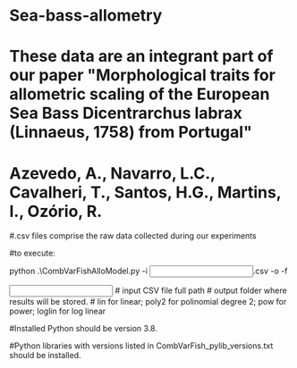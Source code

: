 # Sea-bass-allometry

# These data are an integrant part of our paper "Morphological traits for allometric scaling of the European Sea Bass Dicentrarchus labrax (Linnaeus, 1758) from Portugal"
# Azevedo, A., Navarro, L.C., Cavalheri, T., Santos, H.G., Martins, I., Ozório, R.

#.csv files comprise the raw data collected during our experiments

#to execute:

python .\CombVarFishAlloModel.py -i <input data>.csv -o <output folder> -f <function>

<input data> # input CSV file full path
<output folder> # output folder where results will be stored.
<function> # lin for linear; poly2 for polinomial degree 2; pow for power; loglin for log linear
       
#Installed Python should be version 3.8.

#Python libraries with versions listed in CombVarFish_pylib_versions.txt should be installed.

